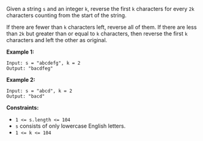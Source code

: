 Given a string `s` and an integer `k`, reverse the first `k` characters for
every `2k` characters counting from the start of the string.

If there are fewer than `k` characters left, reverse all of them. If there are
less than `2k` but greater than or equal to `k` characters, then reverse the
first `k` characters and left the other as original.



**Example 1:**

    
    
    Input: s = "abcdefg", k = 2
    Output: "bacdfeg"
    

**Example 2:**

    
    
    Input: s = "abcd", k = 2
    Output: "bacd"
    



**Constraints:**

  * `1 <= s.length <= 104`
  * `s` consists of only lowercase English letters.
  * `1 <= k <= 104`

